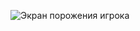 
![Экран порожения игрока](https://user-images.githubusercontent.com/49131712/66353597-0ff50880-e96b-11e9-9dc3-6c935c8f72b0.png)









